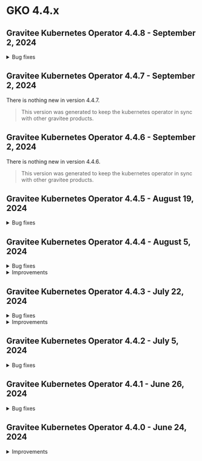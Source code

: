 # GKO 4.4.x

## Gravitee Kubernetes Operator 4.4.8 - September 2, 2024
    
<details>
<summary>Bug fixes</summary>

  * Application description should be mandatory [#9963](https://github.com/gravitee-io/issues/issues/9963)
</details>


## Gravitee Kubernetes Operator 4.4.7 - September 2, 2024

There is nothing new in version 4.4.7.

> This version was generated to keep the kubernetes operator in sync with other gravitee products.


## Gravitee Kubernetes Operator 4.4.6 - September 2, 2024

There is nothing new in version 4.4.6.

> This version was generated to keep the kubernetes operator in sync with other gravitee products.


## Gravitee Kubernetes Operator 4.4.5 - August 19, 2024
    
<details>
<summary>Bug fixes</summary>

  * GKO Categories not being created or associated [Split from #9654] [#9905](https://github.com/gravitee-io/issues/issues/9905)
  * v2 API properties are not readonly in APIM UI when the API is managed by the operator [#9892](https://github.com/gravitee-io/issues/issues/9892)
</details>


## Gravitee Kubernetes Operator 4.4.4 - August 5, 2024
    
<details>
<summary>Bug fixes</summary>

  * v4 documentation not fully read-only [#9826](https://github.com/gravitee-io/issues/issues/9826)
</details>


<details>
<summary>Improvements</summary>

  * Make APIM HTTP client timeout configurable [#9890](https://github.com/gravitee-io/issues/issues/9890)
  * Support access controls and visibility when fetching from `ROOT pages in v2 API definition [#9889](https://github.com/gravitee-io/issues/issues/9889)
</details>


## Gravitee Kubernetes Operator 4.4.3 - July 22, 2024
    
<details>
<summary>Bug fixes</summary>

  * Kubernetes export of v2 API with pages can fail because of pages without names [#9883](https://github.com/gravitee-io/issues/issues/9883)
  * Cannot reference member role by id in v4 API definition members [#9880](https://github.com/gravitee-io/issues/issues/9880)
  * API primary owner deduced from group cannot view API on portal [#9877](https://github.com/gravitee-io/issues/issues/9877)
  * Execution mode cannot be configured for v2 ApiDefinition resources [#9867](https://github.com/gravitee-io/issues/issues/9867)
  * Group gets removed from API on updates when API PO is the group PO [#9846](https://github.com/gravitee-io/issues/issues/9846)
  * Can't change role of member when using id in v4 API CRD [#9827](https://github.com/gravitee-io/issues/issues/9827)
</details>


<details>
<summary>Improvements</summary>

  * Notifications sent to new members of an API cannot be turned on / off on operator resources [#9886](https://github.com/gravitee-io/issues/issues/9886)
  * Add support for ROOT page type in v2 API definitions [#9885](https://github.com/gravitee-io/issues/issues/9885)
</details>


## Gravitee Kubernetes Operator 4.4.2 - July 5, 2024
    
<details>
<summary>Bug fixes</summary>

  * false values are not persisted for `disable_membership_notifications` in applications [#9847](https://github.com/gravitee-io/issues/issues/9847)
  * v2 crd export fails because of unknown plan fields [#9830](https://github.com/gravitee-io/issues/issues/9830)
</details>


## Gravitee Kubernetes Operator 4.4.1 - June 26, 2024

<details>

<summary>Bug fixes</summary>

* default image tag for Kube RBAC proxy should be upgraded [9825](https://github.com/gravitee-io/issues/issues/9825)
* v2 API exported as CRD can't be re-imported due to unknown field status [9824](https://github.com/gravitee-io/issues/issues/9824)

</details>

## Gravitee Kubernetes Operator 4.4.0 - June 24, 2024

<details>

<summary>Improvements</summary>

* Core support for v4 API definition
* Documentation page support for v2 and v4 API definitions
* Groups and member support for v2 and v4 API definitions
* Categories support for v2 and v4 API definitions

</details>
